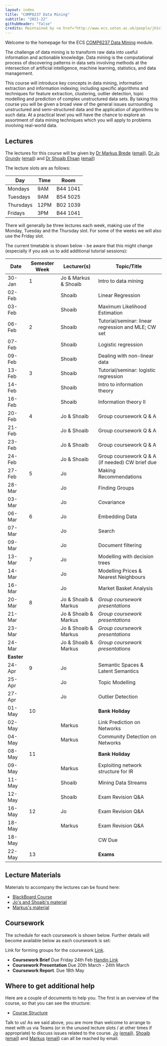 ```yaml
---
layout: index
title: "COMP6237 Data Mining"
subtitle: "2021-22"
githubHeader: "false"
credits: Maintained by <a href="http://www.ecs.soton.ac.uk/people/jh1c18">Dr Jo Grundy</a>.
---
```


Welcome to the homepage for the ECS [COMP6237 Data Mining](https://secure.ecs.soton.ac.uk/module/COMP6237) module.

The challenge of data mining is to transform raw data into useful information and actionable knowledge. Data mining is the computational process of discovering patterns in data sets involving methods at the intersection of artificial intelligence, machine learning, statistics, and data management. 

This course will introduce key concepts in data mining, information extraction and information indexing; including specific algorithms and techniques for feature extraction, clustering, outlier detection, topic modelling and prediction of complex unstructured data sets. By taking this course you will be given a broad view of the general issues surrounding unstructured and semi-structured data and the application of algorithms to such data. At a practical level you will have the chance to explore an assortment of data mining techniques which you will apply to problems involving real-world data. 

## Lectures
The lectures for this course will be given by <a href="http://www.ecs.soton.ac.uk/people/mb8">Dr Markus Brede</a> ([email](mailto:mb8@ecs.soton.ac.uk)), <a href="http://www.ecs.soton.ac.uk/people/jh1c18">Dr Jo Grundy</a> ([email](mailto:j.grundy@soton.ac.uk)) and <a href="http://www.ecs.soton.ac.uk/people/se3e22">Dr Shoaib Ehsan</a>  ([email](mailto:s.ehsan@soton.ac.uk))

The lecture slots are as follows: 

Day        | Time | Room   
-----------|------|---------------
Mondays    | 9AM	| B44 1041
Tuesdays   | 9AM  | B54 5025
Thursdays	 | 12PM	| B02 1039
Fridays	   | 3PM	| B44 1041

There will generally be three lectures each week, making use of the Monday, Tuesday and the Thursday slot. For some of the weeks we will also use the Friday slot. 

The current timetable is shown below - be aware that this might change (especially if you ask us to add additional tutorial sessions):

| Date       | Semester Week | Lecturer(s)          | Topic/Title                                           | 
|------------|---------------|----------------------|-------------------------------------------------------| 
| 30-Jan     | 1             | Jo & Markus & Shoaib | Intro to data mining                                  | 
| 02-Feb     |               | Shoaib               | Linear Regression                                     |
| 03-Feb     |               | Shoaib               | Maximum Likelihood Estimation                         | 
| 06-Feb     | 2             | Shoaib               | Tutorial/seminar: linear regression and MLE; CW set   | 
| 07-Feb     |               | Shoaib               | Logistic regression                                   |
| 09-Feb     |               | Shoaib               | Dealing with non-linear data                          |
| 13-Feb     | 3             | Shoaib               | Tutorial/seminar: logistic regression                 |
| 14-Feb     |               | Shoaib               | Intro to information theory                           |
| 16-Feb     |               | Shoaib               | Information theory   II                               |
| 20-Feb     | 4             | Jo & Shoaib          | Group coursework Q & A                                |
| 21-Feb     |               | Jo & Shoaib          | Group coursework Q & A                                |
| 23-Feb     |               | Jo & Shoaib          | Group coursework Q & A                                | 
| 24-Feb     |               | Jo & Shoaib          | Group coursework Q & A   (if needed)     CW brief due | 
| 27-Feb     | 5             | Jo                   | Making Recommendations                                |
| 28-Mar     |               | Jo                   | Finding Groups                                        |      
| 03-Mar     |               | Jo                   | Covariance                                            | 
| 06-Mar     | 6             | Jo                   | Embedding Data                                        |
| 07-Mar     |               | Jo                   | Search                                                |
| 09-Mar     |               | Jo                   | Document filtering                                    |
| 13-Mar     | 7             | Jo                   | Modelling with decision trees                         |
| 14-Mar     |               | Jo                   | Modelling Prices & Nearest Neighbours                 | 
| 16-Mar     |               | Jo                   | Market Basket Analysis                                |
| 20-Mar     | 8             | Jo & Shoaib & Markus | _Group coursework presentations_                      | 
| 21-Mar     |               | Jo & Shoaib & Markus | _Group coursework presentations_                      | 
| 23-Mar     |               | Jo & Shoaib & Markus | _Group coursework presentations_                      |
| 24-Mar     |               | Jo & Shoaib & Markus | _Group coursework presentations_                      | 
| **Easter** |               |                      |                                                       | 
| 24-Apr     | 9             | Jo                   | Semantic Spaces & Latent Semantics                    | 
| 25-Apr     |               | Jo                   | Topic Modelling                                       |
| 27-Apr     |               | Jo                   | Outlier Detection                                     |
| 01-May     | 10            |                      | **Bank Holiday**                                      |
| 02-May     |               | Markus               | Link Prediction on Networks                           |
| 04-May     |               | Markus               | Community Detection on Networks                       | 
| 08-May     | 11            |                      | **Bank Holiday**                                      |
| 09-May     |               | Markus               | Exploiting network structure for IR                   |
| 11-May     |               | Shoaib               | Mining Data Streams                                   |  
| 12-May     |               | Shoaib               | Exam Revision Q&A                                     | 
| 16-May     | 12            | Jo                   | Exam Revision Q&A                                     | 
| 18-May     |               | Markus               | Exam Revision Q&A                                     |
| 18-May     |               |                      | CW Due                                                | 
| 22-May     | 13            |                      | **Exams**                                             |



## Lecture Materials
Materials to accompany the lectures can be found here:
* [BlackBoard Course](https://blackboard.soton.ac.uk/)
* [Jo's and Shoaib's material](jon.html)
* [Markus's material](http://users.ecs.soton.ac.uk/mb8/stats/datamining.html)

## Coursework
The schedule for each coursework is shown below. Further details will become available below as each coursework is set:

Link for forming groups for the coursework [Link](https://secure.ecs.soton.ac.uk/student/wiki/w/COMP6237-2022-classlist).
* **Coursework Brief** Due Friday 24th Feb [Handin Link](https://handin.ecs.soton.ac.uk/handin/2223/COMP6237/2/)
* **Coursework Presentation** Due 20th March - 24th March 
* **Coursework Report**. Due 18th May

## Where to get additional help
Here are a couple of documents to help you. The first is an overview of the course, so that you can see the structure: 
* [Course Structure](./lectures/pdf/COMP6237KO.pdf)

Talk to us! As we said above, you are more than welcome to arrange to meet with us via Teams (or in the unused lecture slots / at other times if appropriate) to discuss issues related to the course. <a href="http://www.ecs.soton.ac.uk/people/jh1c18">Jo</a> ([email](mailto:jo.grundy@soton.ac.uk)),  <a href="http://www.ecs.soton.ac.uk/people/se3e22">Shoaib</a> ([email](mailto:se3e22@ecs.soton.ac.uk)) and <a href="http://www.ecs.soton.ac.uk/people/mb8">Markus</a> ([email](mailto:mb8@ecs.soton.ac.uk)) can all be reached by email.
<!---or by coming to find us in our offices (32/4053 for Jo & 32/4033 for Markus). --->

<!---For further practical help, you can also talk with the PhD students, who run the help desk in the Zepler lab.--->

